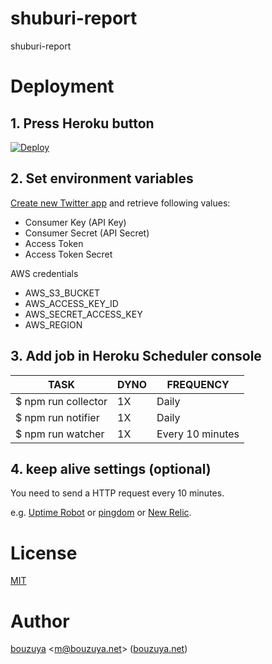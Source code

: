# shuburi-report

shuburi-report

# Deployment

## 1. Press Heroku button

[![Deploy](https://www.herokucdn.com/deploy/button.png)](https://heroku.com/deploy)

## 2. Set environment variables

[Create new Twitter app](https://apps.twitter.com/) and retrieve following values:

- Consumer Key (API Key)
- Consumer Secret (API Secret)
- Access Token
- Access Token Secret

AWS credentials

- AWS_S3_BUCKET
- AWS_ACCESS_KEY_ID
- AWS_SECRET_ACCESS_KEY
- AWS_REGION

## 3. Add job in Heroku Scheduler console

 TASK                | DYNO | FREQUENCY
---------------------|------|------------------
 $ npm run collector | 1X   | Daily
 $ npm run notifier  | 1X   | Daily
 $ npm run watcher   | 1X   | Every 10 minutes

## 4. keep alive settings (optional)

You need to send a HTTP request every 10 minutes.

e.g. [Uptime Robot](https://uptimerobot.com/) or [pingdom](https://www.pingdom.com/) or [New Relic](http://newrelic.com/).

# License

[MIT](LICENSE)

# Author

[bouzuya][] &lt;[m@bouzuya.net][email]&gt; ([bouzuya.net][url])

[bouzuya]: https://github.com/bouzuya/
[email]: mailto:m@bouzuya.net
[url]: http://bouzuya.net
